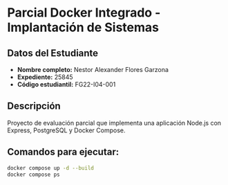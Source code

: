 # Parcial Docker Integrado - Implantación de Sistemas

## Datos del Estudiante
- **Nombre completo:** Nestor Alexander Flores Garzona
- **Expediente:** 25845
- **Código estudiantil:** FG22-I04-001

## Descripción
Proyecto de evaluación parcial que implementa una aplicación Node.js con Express, PostgreSQL y Docker Compose.

## Comandos para ejecutar:

```bash
docker compose up -d --build
docker compose ps
